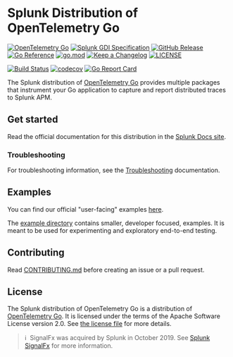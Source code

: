# Splunk Distribution of OpenTelemetry Go

[![OpenTelemetry Go](https://img.shields.io/badge/OTel-1.31.0-blueviolet)](https://github.com/open-telemetry/opentelemetry-go/releases/tag/v1.31.0)
[![Splunk GDI Specification](https://img.shields.io/badge/GDI-1.6.0-blueviolet)](https://github.com/signalfx/gdi-specification/releases/tag/v1.6.0)
[![GitHub Release](https://img.shields.io/github/v/release/signalfx/splunk-otel-go?include_prereleases)](https://github.com/signalfx/splunk-otel-go/releases)
[![Go Reference](https://pkg.go.dev/badge/github.com/signalfx/splunk-otel-go.svg)](https://pkg.go.dev/github.com/signalfx/splunk-otel-go)
[![go.mod](https://img.shields.io/github/go-mod/go-version/signalfx/splunk-otel-go)](go.mod)
[![Keep a Changelog](https://img.shields.io/badge/changelog-Keep%20a%20Changelog-%23E05735)](CHANGELOG.md)
[![LICENSE](https://img.shields.io/github/license/signalfx/splunk-otel-go)](LICENSE)

[![Build Status](https://img.shields.io/github/actions/workflow/status/signalfx/splunk-otel-go/ci.yml?branch=main)](https://github.com/signalfx/splunk-otel-go/actions?query=branch%3Amain)
[![codecov](https://codecov.io/gh/signalfx/splunk-otel-go/branch/main/graph/badge.svg)](https://codecov.io/gh/signalfx/splunk-otel-go)
[![Go Report Card](https://goreportcard.com/badge/github.com/signalfx/splunk-otel-go)](https://goreportcard.com/report/github.com/signalfx/splunk-otel-go)

The Splunk distribution of [OpenTelemetry
Go](https://github.com/open-telemetry/opentelemetry-go) provides
multiple packages that instrument your Go
application to capture and report distributed traces to Splunk APM.

## Get started

Read the official documentation for this distribution in the
[Splunk Docs site](https://quickdraw.splunk.com/redirect/?product=Observability&version=current&location=go.application).

### Troubleshooting

For troubleshooting information, see the
[Troubleshooting](https://quickdraw.splunk.com/redirect/?product=Observability&version=current&location=go.troubleshooting)
documentation.

## Examples

You can find our official "user-facing" examples
[here](https://github.com/signalfx/tracing-examples/tree/main/opentelemetry-tracing/opentelemetry-go).

The [example directory](./example) contains smaller, developer focused, examples.
It is meant to be used for experimenting and exploratory end-to-end testing.

## Contributing

Read [CONTRIBUTING.md](CONTRIBUTING.md)
before creating an issue or a pull request.

## License

The Splunk distribution of OpenTelemetry Go is a
distribution of [OpenTelemetry Go](https://github.com/open-telemetry/opentelemetry-go).
It is licensed under the terms of the Apache Software License version 2.0.
See [the license file](./LICENSE) for more details.

>ℹ️&nbsp;&nbsp;SignalFx was acquired by Splunk in October 2019. See [Splunk
SignalFx](https://www.splunk.com/en_us/investor-relations/acquisitions/signalfx.html)
for more information.
